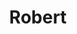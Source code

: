 ---
layout: chefpage
title: Robert
chef: robert
permalink: chef/robert
image: chef.jpg
imagecredit: "https://unsplash.com"
---